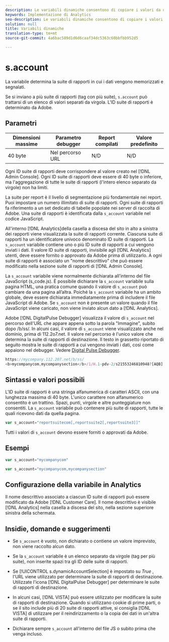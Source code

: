 ```yaml
---
description: Le variabili dinamiche consentono di copiare i valori da una variabile all’altra senza digitare più volte i valori completi nelle richieste di immagini sul sito.
keywords: Implementazione di Analytics
seo-description: Le variabili dinamiche consentono di copiare i valori da una variabile all’altra senza digitare più volte i valori completi nelle richieste di immagini sul sito.
solution: null
title: Variabili dinamiche
translation-type: tm+mt
source-git-commit: 4a6bac589d1d6d6caaf34dc5363c60bbfbb952d5

---
```



# s.account

La variabile determina la suite di rapporti in cui i dati vengono memorizzati e segnalati.

Se si inviano a più suite di rapporti (tag con più suite), `s.account` può trattarsi di un elenco di valori separati da virgola. L'ID suite di rapporti è determinato da Adobe.

## Parametri

| Dimensioni massime | Parametro debugger | Report compilati | Valore predefinito |
|--- |--- |--- |--- |
| 40 byte | Nel percorso URL | N/D | N/D |

Ogni ID suite di rapporti deve corrispondere al valore creato nel [!DNL Admin Console]. Ogni ID suite di rapporti deve essere di 40 byte o inferiore, ma l'aggregazione di tutte le suite di rapporti (l'intero elenco separato da virgole) non ha limiti.

La suite per report è il livello di segmentazione più fondamentale nei report. Puoi impostare un numero illimitato di suite di rapporti. Ogni suite di rapporti fa riferimento a un set dedicato di tabelle popolate nei server di raccolta di Adobe. Una suite di rapporti è identificata dalla `s_account` variabile nel codice JavaScript.

All'interno [!DNL Analytics]della casella a discesa del sito in alto a sinistra dei rapporti viene visualizzata la suite di rapporti corrente. Ciascuna suite di rapporti ha un identificatore univoco denominato ID suite di rapporti. La `s_account` variabile contiene uno o più ID suite di rapporti a cui vengono inviati i dati. Il valore ID suite di rapporti, invisibile agli [!DNL Analytics] utenti, deve essere fornito o approvato da Adobe prima di utilizzarlo. A ogni suite di rapporti è associato un "nome descrittivo" che può essere modificato nella sezione suite di rapporti di [!DNL Admin Console].

La `s_account` variabile viene normalmente dichiarata all'interno del file JavaScript (s_code.js). È possibile dichiarare la `s_account` variabile sulla pagina HTML, una pratica comune quando il valore di `s_account` può cambiare da una pagina all’altra. Poiché la `s_account` variabile ha un ambito globale, deve essere dichiarata immediatamente prima di includere il file JavaScript di Adobe. Se `s_account` non è presente un valore quando il file JavaScript viene caricato, non viene inviato alcun dato a [!DNL Analytics].

Adobe [!DNL DigitalPulse Debugger] visualizza il valore di `s_account` nel percorso dell'URL che appare appena sotto la parola "Immagine", subito dopo /b/ss/. In alcuni casi, il valore di `s_account` viene visualizzato anche nel dominio, prima di 112.2o7.net. Il valore nel percorso è l'unico valore che determina la suite di rapporti di destinazione. Il testo in grassetto riportato di seguito mostra le suite di rapporti a cui vengono inviati i dati, così come appaiono nel debugger. Vedere [Digital Pulse Debugger](/help/implement/impl-testing/debugger.md).

```js
https://mycompany.112.207.net/b/ss/ 
<b>mycompanycom,mycompanysection</b>/1/H.1-pdv-2/s21553246810948?[AQB]
```

## Sintassi e valori possibili

L'ID suite di rapporti è una stringa alfanumerica di caratteri ASCII, con una lunghezza massima di 40 byte. L'unico carattere non alfanumerico consentito è un trattino. Spazi, punti, virgole e altre punteggiature non consentiti. La `s_account` variabile può contenere più suite di rapporti, tutte le quali ricevono dati da quella pagina.

```js
var s_account="reportsuitecom[,reportsuite2[,reportsuite3]]"
```

Tutti i valori di `s_account` devono essere forniti o approvati da Adobe.

## Esempi

```js
var s_account="mycompanycom"
```

```js
var s_account="mycompanycom,mycompanysection"
```

## Configurazione della variabile in Analytics

Il nome descrittivo associato a ciascun ID suite di rapporti può essere modificato da Adobe [!DNL Customer Care]. Il nome descrittivo è visibile [!DNL Analytics] nella casella a discesa del sito, nella sezione superiore sinistra della schermata.

## Insidie, domande e suggerimenti

* Se `s_account` è vuoto, non dichiarato o contiene un valore imprevisto, non viene raccolto alcun dato.
* Se la `s_account` variabile è un elenco separato da virgole (tag per più suite), non inserite spazi tra gli ID delle suite di rapporti.
* Se [!UICONTROL s.dynamicAccountSelection] è impostato su *True* , l'URL viene utilizzato per determinare la suite di rapporti di destinazione. Utilizzate l'icona [!DNL DigitalPulse Debugger] per determinare le suite di rapporti di destinazione.

* In alcuni casi, [!DNL VISTA] può essere utilizzato per modificare la suite di rapporti di destinazione. Quando si utilizzano cookie di prime parti, o se il sito include più di 20 suite di rapporti attive, si consiglia [!DNL VISTA] di utilizzare per il reindirizzamento o la copia dei dati in un'altra suite di rapporti.

* Dichiarare sempre `s_account` all'interno del file JS o subito prima che venga incluso.
